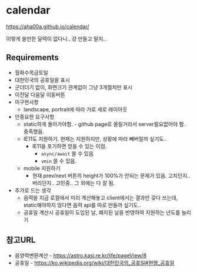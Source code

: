 # calendar
https://aha00a.github.io/calendar/

이렇게 쓸만한 달력이 없다니.. 걍 만들고 말지..

## Requirements
  * 월화수목금토일
  * 대한민국의 공휴일을 표시
  * 군더더기 없이, 화면크기 관계없이 그냥 3개월치만 표시
  * 이전달 다음달 이동버튼
  * 미구현사항
    * landscape, portrait에 따라 가로 세로 레이아웃
  * 안중요한 요구사항
    * static하게 돌아가야함. - github page로 올릴거라서 server필요없어야 함. 충족했음.
    * IE11도 지원하기. 현재는 지원하지만, 상황에 따라 빼버릴까 싶기도..
      * IE11을 포기하면 얻을 수 있는 이점. 
        * `async/await` 쓸 수 있음
        * `vmin` 쓸 수 있음.
    * mobile 지원하기
      * 현재 prev/next 버튼의 height가 100%가 안되는 문제가 있음. 고치던지.. 버리던지.. 고민중.. 그 외에는 다 잘 됨.
  * 추가로 드는 생각
    * 음력을 지금 로컬에서 미리 계산해놓고 client에서는 결과만 갖다 쓰는데, static해야하지 않다면 음력 api를 따로 만들까 싶기도..      
    * 공휴일 계산시 공휴일이 도입된 날, 폐지된 날을 반영하여 지원하는 년도를 늘리기 

## 참고URL
 * 음양력변환계산 - https://astro.kasi.re.kr/life/pageView/8
 * 공휴일 - https://ko.wikipedia.org/wiki/대한민국의_공휴일#현행_공휴일
